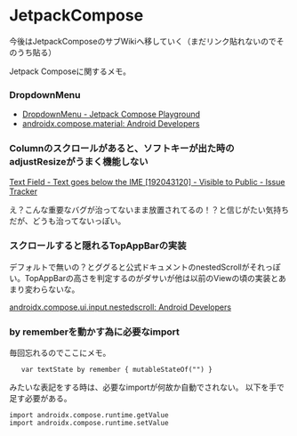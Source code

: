 # JetpackCompose

今後はJetpackComposeのサブWikiへ移していく（まだリンク貼れないのでそのうち貼る）

Jetpack Composeに関するメモ。

### DropdownMenu

- [DropdownMenu - Jetpack Compose Playground](https://foso.github.io/Jetpack-Compose-Playground/material/dropdownmenu/)
- [androidx.compose.material: Android Developers](https://developer.android.com/reference/kotlin/androidx/compose/material/package-summary#dropdownmenu)


### Columnのスクロールがあると、ソフトキーが出た時のadjustResizeがうまく機能しない

[Text Field - Text goes below the IME [192043120] - Visible to Public - Issue Tracker](https://issuetracker.google.com/issues/192043120)

え？こんな重要なバグが治ってないまま放置されてるの！？と信じがたい気持ちだが、どうも治ってないっぽい。

### スクロールすると隠れるTopAppBarの実装

デフォルトで無いの？とググると公式ドキュメントのnestedScrollがそれっぽい。TopAppBarの高さを判定するのがダサいが他は以前のViewの頃の実装とあまり変わらないな。

[androidx.compose.ui.input.nestedscroll: Android Developers](https://developer.android.com/reference/kotlin/androidx/compose/ui/input/nestedscroll/package-summary)

### by rememberを動かす為に必要なimport

毎回忘れるのでここにメモ。

```
   var textState by remember { mutableStateOf("") }
```

みたいな表記をする時は、必要なimportが何故か自動でされない。
以下を手で足す必要がある。

```
import androidx.compose.runtime.getValue
import androidx.compose.runtime.setValue
```

